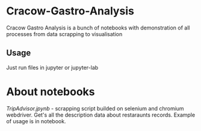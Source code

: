 # Cracow-Gastro-Analysis
Cracow Gastro Analysis is a bunch of notebooks with demonstration of all processes from data scrapping to visualisation

## Usage
Just run files in jupyter or jupyter-lab

# About notebooks
*TripAdvisor.jpynb* - scrapping script builded on selenium and chromium webdriver. 
Get's all the description data about restaraunts records. Example of usage is in notebook.

